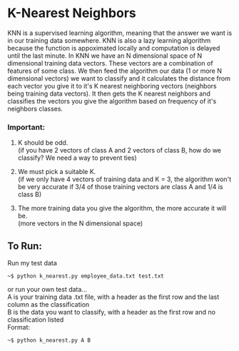 # K-Nearest Neighbors
KNN is a supervised learning algorithm, meaning that the answer we want is in our training data somewhere. KNN is also a lazy learning algorithm because the function is appoximated locally and computation is delayed until the last minute. In KNN we have an N dimensional space of N dimensional training data vectors. These vectors are a combination of features of some class. We then feed the algorithm our data (1 or more N dimensional vectors) we want to classify and it calculates the distance from each vector you give it to it's K nearest neighboring vectors (neighbors being training data vectors). It then gets the K nearest neighbors and classifies the vectors you give the algorithm based on frequency of it's neighbors classes.
 
### Important:
1. K should be odd.<br />(if you have 2 vectors of class A and 2 vectors of class B, how do we classify? We need a way to prevent ties)

2. We must pick a suitable K.<br />(if we only have 4 vectors of training data and K = 3, the algorithm won't be very accurate if 3/4 of those training vectors are class A and 1/4 is class B)  

3. The more training data you give the algorithm, the more accurate it will be.<br />(more vectors in the N dimensional space)

## To Run:
Run my test data
```
~$ python k_nearest.py employee_data.txt test.txt
```

or run your own test data...<br />A is your training data .txt file, with a header as the first row and the last column as the classification<br />
B is the data you want to classify, with a header as the first row and no classification listed<br />
Format:<br />
```
~$ python k_nearest.py A B
```
